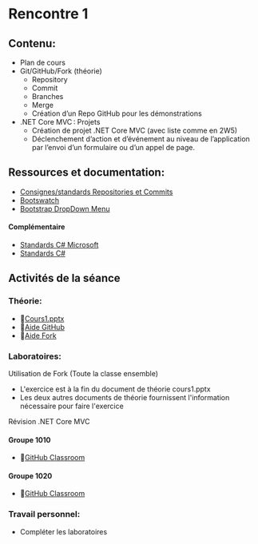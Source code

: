 # Rencontre 1

## Contenu: 
- Plan de cours 
- Git/GitHub/Fork (théorie)
  - Repository 
  - Commit 
  - Branches
  - Merge
  - Création d’un Repo GitHub pour les démonstrations 
- .NET Core MVC : Projets 
  - Création de projet .NET Core MVC (avec liste comme en 2W5) 
  - Déclenchement d’action et d’événement au niveau de l’application par l’envoi d’un formulaire ou d’un appel de page.

## Ressources et documentation: 
- [Consignes/standards Repositories et Commits](https://info.cegepmontpetit.ca/git)
- [Bootswatch](https://bootswatch.com/)
- [Bootstrap DropDown Menu](https://getbootstrap.com/docs/5.0)

#### Complémentaire 
- [Standards C# Microsoft](https://docs.microsoft.com/en-us/dotnet/csharp/programming-guide/inside-a-program/coding-conventions)
- [Standards C#](https://github.com/ktaranov/naming-convention/blob/master/C%23%20Coding%20Standards%20and%20Naming%20Conventions.md)

## Activités de la séance

### Théorie:
- 🔗[Cours1.pptx](https://cegepedouardmontpetit.sharepoint.com/:p:/s/CMT420InformatiqueComitesCours-3W6/EUgUK0lU0K5NrRnL7hqn7CgBQG9_3pnd2uFLxmyheXzjnQ?e=TNDdUA)
- 🔗[Aide GitHub](/autres/gitHub)
- 🔗[Aide Fork](/autres/fork)

### Laboratoires:

Utilisation de Fork (Toute la classe ensemble)
  - L'exercice est à la fin du document de théorie cours1.pptx
  - Les deux autres documents de théorie fournissent l'information nécessaire pour faire l'exercice

Révision .NET Core MVC
#### Groupe 1010
- 🔗[GitHub Classroom](https://classroom.github.com/classrooms/214666547-e25progwebtrans-1010)

#### Groupe 1020
- 🔗[GitHub Classroom](https://classroom.github.com/classrooms/214666547-e25progwebtrans-1020)

### Travail personnel: 
- Compléter les laboratoires
